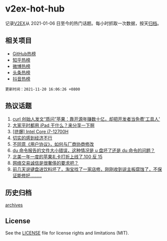 # v2ex-hot-hub

 记录[V2EX](https://www.v2ex.com/)从 2021-01-06 日至今的热门话题。每小时抓取一次数据，按天[归档](archives)。
 
 ## 相关项目

- [GitHub热榜](https://github.com/snaildev/github-hot-hub)
- [知乎热榜](https://github.com/snaildev/zhihu-hot-hub)
- [微博热榜](https://github.com/snaildev/weibo-hot-hub)
- [头条热榜](https://github.com/snaildev/toutiao-hot-hub)
- [抖音热榜](https://github.com/snaildev/douyin-hot-hub)


 `更新时间：2021-11-20 16:06:26 +0800`

## 热议话题

1. [curl 创始人发文“质问”苹果：靠开源年赚数十亿，却把开发者当免费'工具人'](https://www.v2ex.com/t/816680)
1. [大家平时都用 iPad 干什么？来分享一下啊](https://www.v2ex.com/t/816609)
1. [[挤爆] Intel Core i7-12700H](https://www.v2ex.com/t/816600)
1. [切实的感到经济不行](https://www.v2ex.com/t/816678)
1. [不同意《用户协议》，如何与厂商协商修改](https://www.v2ex.com/t/816698)
1. [du 命令报告的文件大小错误，这种情况是 u 盘坏了还是 du 命令的问题？](https://www.v2ex.com/t/816648)
1. [北美一年一度的苹果礼卡打折上线了.100 反 15](https://www.v2ex.com/t/816682)
1. [网络交易诚信是很奢侈的要求吧？](https://www.v2ex.com/t/816717)
1. [前几天说键盘进饮料坏了，淘宝找了一家店修，刚刚收到说主板腐蚀了，不保证能修好………](https://www.v2ex.com/t/816604)

## 历史归档

[archives](archives)

## License

See the [LICENSE](LICENSE) file for license rights and limitations (MIT).
